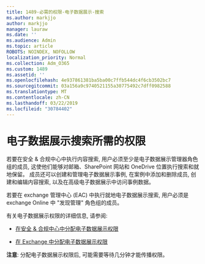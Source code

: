 ```yaml
---
title: 1489-必需的权限-电子数据展示-搜索
ms.author: markjjo
author: markjjo
manager: lauraw
ms.date: ''
ms.audience: Admin
ms.topic: article
ROBOTS: NOINDEX, NOFOLLOW
localization_priority: Normal
ms.collection: Adm_O365
ms.custom: 1489
ms.assetid: ''
ms.openlocfilehash: 4e937861381ba5ba00c7ffb544dc4f6cb3502bc7
ms.sourcegitcommit: 03a156a9c9740521155a30775492c7dff0982588
ms.translationtype: MT
ms.contentlocale: zh-CN
ms.lasthandoff: 03/22/2019
ms.locfileid: "30784402"
---
```

# <a name="permissions-required-for-ediscovery-searches"></a>电子数据展示搜索所需的权限

若要在安全 & 合规中心中执行内容搜索, 用户必须至少是电子数据展示管理器角色组的成员, 这使他们能够对邮箱、SharePoint 网站和 OneDrive 位置执行搜索和就地保留。 成员还可以创建和管理电子数据展示事例, 在案例中添加和删除成员, 创建和编辑内容搜索, 以及在高级电子数据展示中访问事例数据。

若要在 exchange 管理中心 (EAC) 中执行就地电子数据展示搜索, 用户必须是 exchange Online 中 "发现管理" 角色组的成员。

有关电子数据展示权限的详细信息, 请参阅: 

- [在安全 & 合规中心中分配电子数据展示权限](https://docs.microsoft.com/office365/securitycompliance/assign-ediscovery-permissions)

- [在 Exchange 中分配电子数据展示权限](https://docs.microsoft.com/exchange/security-and-compliance/in-place-ediscovery/assign-ediscovery-permissions)

**注意**: 分配电子数据展示权限后, 可能需要等待几分钟才能传播权限。
